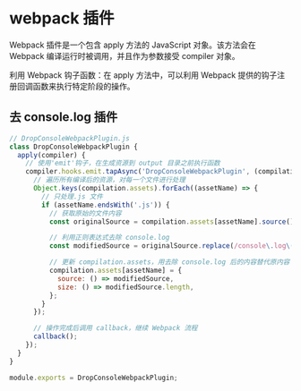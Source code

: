 # webpack 插件

Webpack 插件是一个包含 apply 方法的 JavaScript 对象。该方法会在 Webpack 编译运行时被调用，并且作为参数接受 compiler 对象。

利用 Webpack 钩子函数：在 apply 方法中，可以利用 Webpack 提供的钩子注册回调函数来执行特定阶段的操作。

## 去 console.log 插件

```js
// DropConsoleWebpackPlugin.js
class DropConsoleWebpackPlugin {
  apply(compiler) {
    // 使用'emit'钩子，在生成资源到 output 目录之前执行函数
    compiler.hooks.emit.tapAsync('DropConsoleWebpackPlugin', (compilation, callback) => {
      // 遍历所有编译后的资源，对每一个文件进行处理
      Object.keys(compilation.assets).forEach((assetName) => {
        // 只处理.js 文件
        if (assetName.endsWith('.js')) {
          // 获取原始的文件内容
          const originalSource = compilation.assets[assetName].source();

          // 利用正则表达式去除 console.log
          const modifiedSource = originalSource.replace(/console\.log\(.+?\);?/g, '');

          // 更新 compilation.assets，用去除 console.log 后的内容替代原内容
          compilation.assets[assetName] = {
            source: () => modifiedSource,
            size: () => modifiedSource.length,
          };
        }
      });

      // 操作完成后调用 callback，继续 Webpack 流程
      callback();
    });
  }
}

module.exports = DropConsoleWebpackPlugin;
```
